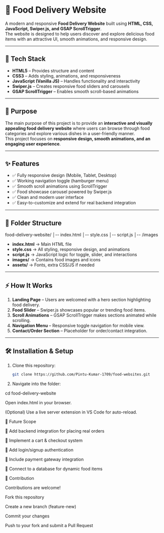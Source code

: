 # 🍔 Food Delivery Website

A modern and responsive **Food Delivery Website** built using **HTML, CSS, JavaScript, Swiper.js, and GSAP ScrollTrigger**.  
The website is designed to help users discover and explore delicious food items with an attractive UI, smooth animations, and responsive design.  

---

## 🚀 Tech Stack
- **HTML5** – Provides structure and content  
- **CSS3** – Adds styling, animations, and responsiveness  
- **JavaScript (Vanilla JS)** – Handles functionality and interactivity  
- **Swiper.js** – Creates responsive food sliders and carousels  
- **GSAP ScrollTrigger** – Enables smooth scroll-based animations  

---

## 🎯 Purpose
The main purpose of this project is to provide an **interactive and visually appealing food delivery website** where users can browse through food categories and explore various dishes in a user-friendly manner.  
This project focuses on **responsive design, smooth animations, and an engaging user experience**.  

---

## ✨ Features
- ✅ Fully responsive design (Mobile, Tablet, Desktop)  
- ✅ Working navigation toggle (hamburger menu)  
- ✅ Smooth scroll animations using ScrollTrigger  
- ✅ Food showcase carousel powered by Swiper.js  
- ✅ Clean and modern user interface  
- ✅ Easy-to-customize and extend for real backend integration  

---

## 📂 Folder Structure
food-delivery-website/
│-- index.html
│-- style.css
│-- script.js
│-- /images




- **index.html** → Main HTML file  
- **style.css** → All styling, responsive design, and animations  
- **script.js** → JavaScript logic for toggle, slider, and interactions  
- **images/** → Contains food images and icons  
- **assets/** → Fonts, extra CSS/JS if needed  

---

## ⚡ How It Works
1. **Landing Page** – Users are welcomed with a hero section highlighting food delivery.  
2. **Food Slider** – Swiper.js showcases popular or trending food items.  
3. **Scroll Animations** – GSAP ScrollTrigger makes sections animated while scrolling.  
4. **Navigation Menu** – Responsive toggle navigation for mobile view.  
5. **Contact/Order Section** – Placeholder for order/contact integration.  

---

## 🛠️ Installation & Setup
1. Clone this repository:
   ```bash
   git clone https://github.com/Pintu-Kumar-1709/food-websites.git

2. Navigate into the folder:

cd food-delivery-website


Open index.html in your browser.

(Optional) Use a live server extension in VS Code for auto-reload.

🚀 Future Scope

🔹 Add backend integration for placing real orders

🔹 Implement a cart & checkout system

🔹 Add login/signup authentication

🔹 Include payment gateway integration

🔹 Connect to a database for dynamic food items


🤝  Contribution 

Contributions are welcome!

Fork this repository

Create a new branch (feature-new)

Commit your changes

Push to your fork and submit a Pull Request
